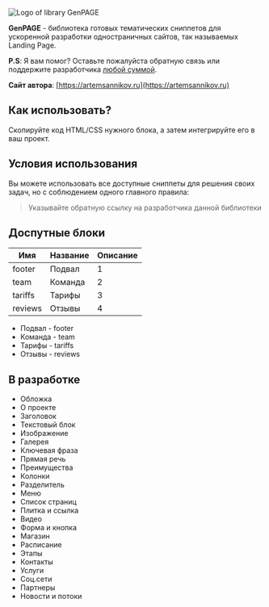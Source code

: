 ![Logo of library GenPAGE](https://github.com/ArtemSannikov/landing-page/blob/master/logo.png)

**GenPAGE** - библиотека готовых тематических сниппетов для ускоренной разработки одностраничных сайтов, так называемых Landing Page.

**P.S**: Я вам помог? Оставьте пожалуйста обратную связь или поддержите разработчика [любой суммой](https://money.yandex.ru/to/41001366550213).

**Сайт автора**: [https://artemsannikov.ru](https://artemsannikov.ru)

Как использовать?
-----------------------------------

Скопируйте код HTML/CSS нужного блока, а затем интегрируйте его в ваш проект.

Условия использования
-----------------------------------

Вы можете использовать все доступные сниппеты для решения своих задач, но с соблюдением одного главного правила:

> Указывайте обратную ссылку на разработчика данной библиотеки

Доспутные блоки
-----------------------------------

Имя | Название | Описание
----|----------|----------
footer | Подвал | 1
team | Команда  | 2
tariffs | Тарифы | 3
reviews | Отзывы | 4

* Подвал - footer
* Команда - team
* Тарифы - tariffs
* Отзывы - reviews

В разработке
-----------------------------------

* Обложка
* О проекте
* Заголовок
* Текстовый блок
* Изображение
* Галерея
* Ключевая фраза
* Прямая речь
* Преимущества
* Колонки
* Разделитель
* Меню
* Список страниц
* Плитка и ссылка
* Видео
* Форма и кнопка
* Магазин
* Расписание
* Этапы
* Контакты
* Услуги
* Соц.сети
* Партнеры
* Новости и потоки